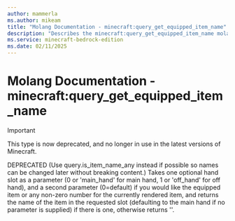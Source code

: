 ```yaml
---
author: mammerla
ms.author: mikeam
title: "Molang Documentation - minecraft:query_get_equipped_item_name"
description: "Describes the minecraft:query_get_equipped_item_name molang"
ms.service: minecraft-bedrock-edition
ms.date: 02/11/2025 
---
```


# Molang Documentation - minecraft:query_get_equipped_item_name

> [!IMPORTANT]
> This type is now deprecated, and no longer in use in the latest versions of Minecraft.

DEPRECATED (Use query.is_item_name_any instead if possible so names can be changed later without breaking content.) Takes one optional hand slot as a parameter (0 or 'main_hand' for main hand, 1 or 'off_hand' for off hand), and a second parameter (0=default) if you would like the equipped item or any non-zero number for the currently rendered item, and returns the name of the item in the requested slot (defaulting to the main hand if no parameter is supplied) if there is one, otherwise returns ''.

